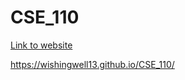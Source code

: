 # CSE_110

[Link to website](https://wishingwell13.github.io/CSE_110/)

https://wishingwell13.github.io/CSE_110/
